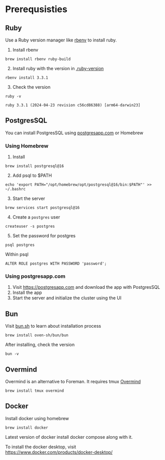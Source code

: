 # Prerequsisties

## Ruby
Use a Ruby version manager like [rbenv](https://github.com/rbenv/rbenv?tab=readme-ov-file#using-package-managers) to install ruby.
1. Install rbenv
```
brew install rbenv ruby-build
```

2. Install ruby with the version in [.ruby-version](./../.ruby-version)

```
rbenv install 3.3.1
```

3. Check the version 
```
ruby -v
```
```
ruby 3.3.1 (2024-04-23 revision c56cd86388) [arm64-darwin23]
```

## PostgresSQL
You can install PostgresSQL using [postgresapp.com](https://postgresapp.com) or Homebrew

### Using Homebrew

1. Install 

```
brew install postgresql@16
```

2. Add psql to $PATH

```
echo 'export PATH="/opt/homebrew/opt/postgresql@16/bin:$PATH"' >> ~/.bashrc
```
3. Start the server
```
brew services start postgresql@16

```
4. Create a `postgres` user

```
createuser -s postgres
```

5. Set the password for postgres

```
psql postgres
```
Within psql  

```
ALTER ROLE postgres WITH PASSWORD 'password';
```

### Using postgresapp.com

1. Visit https://postgresapp.com and download the app with PostgresSQL
2. Install the app
3. Start the server and initialize the cluster using the UI


## Bun
Visit [bun.sh](https://bun.sh/docs/installation) to learn about installation process

```
brew install oven-sh/bun/bun
```

After installing, check the version 

```
bun -v
```

## Overmind
Overmind is an alternative to Foreman. It requires tmux
[Overmind](https://github.com/DarthSim/overmind)

```
brew install tmux overmind
```

## Docker
Install docker using homebrew
```
brew install docker
```
Latest version of docker install docker compose along with it.

To install the docker desktop, visit https://www.docker.com/products/docker-desktop/